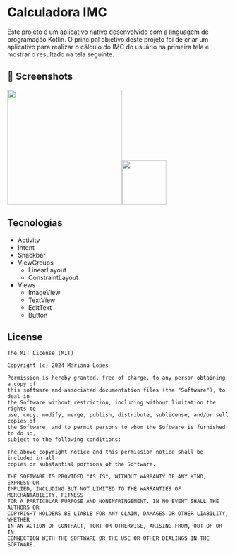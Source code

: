 # Calculadora IMC
Este projeto é um aplicativo nativo desenvolvido com a linguagem de programação Kotlin. O principal objetivo deste projeto foi de criar um aplicativo para realizar o cálculo do IMC do usuário na primeira tela e mostrar o resultado na tela seguinte.

## :camera_flash: Screenshots
<!-- You can add more screenshots here if you like -->
<img src="https://github.com/user-attachments/assets/b19d738b-4d84-4d9d-82c8-460be1fb5c1c" width=260/><img src="https://github.com/user-attachments/assets/75f28734-5522-4797-9f80-bc68fe299be0" width=100/>

## Tecnologias
- Activity
- Intent
- Snackbar
- ViewGroups
  - LinearLayout
  - ConstraintLayout
- Views
  - ImageView
  - TextView
  - EditText
  - Button

## License
```
The MIT License (MIT)

Copyright (c) 2024 Mariana Lopes

Permission is hereby granted, free of charge, to any person obtaining a copy of
this software and associated documentation files (the "Software"), to deal in
the Software without restriction, including without limitation the rights to
use, copy, modify, merge, publish, distribute, sublicense, and/or sell copies of
the Software, and to permit persons to whom the Software is furnished to do so,
subject to the following conditions:

The above copyright notice and this permission notice shall be included in all
copies or substantial portions of the Software.

THE SOFTWARE IS PROVIDED "AS IS", WITHOUT WARRANTY OF ANY KIND, EXPRESS OR
IMPLIED, INCLUDING BUT NOT LIMITED TO THE WARRANTIES OF MERCHANTABILITY, FITNESS
FOR A PARTICULAR PURPOSE AND NONINFRINGEMENT. IN NO EVENT SHALL THE AUTHORS OR
COPYRIGHT HOLDERS BE LIABLE FOR ANY CLAIM, DAMAGES OR OTHER LIABILITY, WHETHER
IN AN ACTION OF CONTRACT, TORT OR OTHERWISE, ARISING FROM, OUT OF OR IN
CONNECTION WITH THE SOFTWARE OR THE USE OR OTHER DEALINGS IN THE SOFTWARE.
```
